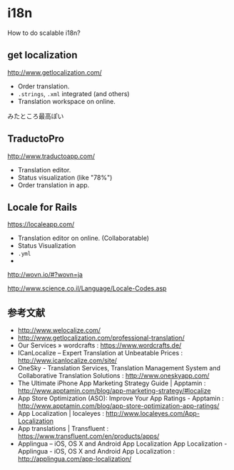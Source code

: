 i18n
===

How to do scalable i18n?

get localization
---

http://www.getlocalization.com/

- Order translation.
- `.strings`, `.xml` integrated (and others)
- Translation workspace on online.

みたところ最高ぽい

TraductoPro
---

http://www.traductoapp.com/

- Translation editor.
- Status visualization (like "78%")
- Order translation in app.

Locale for Rails
---

https://localeapp.com/

- Translation editor on online. (Collaboratable)
- Status Visualization
- `.yml`
- 
http://wovn.io/#?wovn=ja

http://www.science.co.il/Language/Locale-Codes.asp

参考文献
---

- http://www.welocalize.com/
- http://www.getlocalization.com/professional-translation/
- Our Services » wordcrafts : https://www.wordcrafts.de/
- ICanLocalize – Expert Translation at Unbeatable Prices : http://www.icanlocalize.com/site/
- OneSky - Translation Services, Translation Management System and Collaborative Translation Solutions : http://www.oneskyapp.com/
- The Ultimate iPhone App Marketing Strategy Guide | Apptamin : http://www.apptamin.com/blog/app-marketing-strategy/#localize
- App Store Optimization (ASO): Improve Your App Ratings - Apptamin : http://www.apptamin.com/blog/app-store-optimization-app-ratings/
- App Localization | localeyes : http://www.localeyes.com/App-Localization
- App translations | Transfluent : https://www.transfluent.com/en/products/apps/
- Applingua – iOS, OS X and Android App Localization App Localization - Applingua - iOS, OS X and Android App Localization : http://applingua.com/app-localization/
